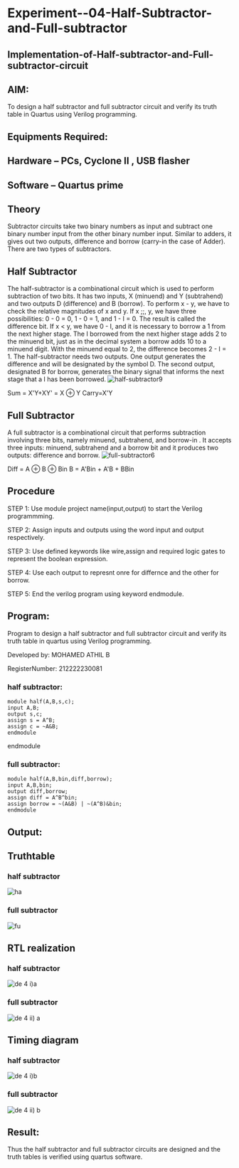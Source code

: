 # Experiment--04-Half-Subtractor-and-Full-subtractor
## Implementation-of-Half-subtractor-and-Full-subtractor-circuit
## AIM:
To design a half subtractor and full subtractor circuit and verify its truth table in Quartus using Verilog programming.

## Equipments Required:
## Hardware – PCs, Cyclone II , USB flasher
## Software – Quartus prime
## Theory
Subtractor circuits take two binary numbers as input and subtract one binary number input from the other binary number input. Similar to adders, it gives out two outputs, difference and borrow (carry-in the case of Adder). There are two types of subtractors.

## Half Subtractor
The half-subtractor is a combinational circuit which is used to perform subtraction of two bits. It has two inputs, X (minuend) and Y (subtrahend) and two outputs D (difference) and B (borrow). To perform x - y, we have to check the relative magnitudes of x and y. If x ;;, y, we have three possibilities: 0 - 0 = 0, 1 - 0 = 1, and 1 - I = 0. The result is called the difference bit. If x < y, we have 0 - I, and it is necessary to borrow a 1 from the next higher stage. The I borrowed from the next higher stage adds 2 to the minuend bit, just as in the decimal system a borrow adds 10 to a minuend digit. With the minuend equal to 2, the difference becomes 2 - I = 1. The half-subtractor needs two outputs. One output generates the difference and will be designated by the symbol D. The second output, designated B for borrow, generates the binary signal that informs the next stage that a I has been borrowed.
![half-subtractor9](https://user-images.githubusercontent.com/36288975/166112538-58c3bc7c-ee5d-4e6a-ac8d-8e8328efe27a.png)


Sum = X'Y+XY' = X ⊕ Y
Carry=X'Y

## Full Subtractor
A full subtractor is a combinational circuit that performs subtraction involving three bits, namely minuend, subtrahend, and borrow-in . It accepts three inputs: minuend, subtrahend and a borrow bit and it produces two outputs: difference and borrow. 
![full-subtractor6](https://user-images.githubusercontent.com/36288975/166112541-24c68359-3de8-4674-ae22-8272ffc385ed.png)


Diff = A ⊕ B ⊕ Bin B = A'Bin + A'B + BBin

## Procedure

STEP 1: Use module project name(input,output) to start the Verilog programmming.

STEP 2: Assign inputs and outputs using the word input and output respectively.

STEP 3: Use defined keywords like wire,assign and required logic gates to represent the boolean expression.

STEP 4: Use each output to represnt onre for differnce and the other for borrow.

STEP 5: End the verilog program using keyword endmodule.


## Program:

Program to design a half subtractor and full subtractor circuit and verify its truth table in quartus using Verilog programming.

Developed by: MOHAMED ATHIL B

RegisterNumber: 212222230081

### half subtractor:
```
module half(A,B,s,c);
input A,B;
output s,c;
assign s = A^B;
assign c = ~A&B;
endmodule
```
endmodule

### full subtractor:
```
module half(A,B,bin,diff,borrow);
input A,B,bin;
output diff,borrow;
assign diff = A^B^bin;
assign borrow = ~(A&B) | ~(A^B)&bin;
endmodule
```
## Output:

## Truthtable

### half subtractor

![ha](https://github.com/Praveen0500/Experiment--03-Half-Subtractor-and-Full-subtractor/assets/120218611/0ac1ac6a-1e5b-4b80-9246-a1026e0fb65e)

### full subtractor
![fu](https://github.com/Praveen0500/Experiment--03-Half-Subtractor-and-Full-subtractor/assets/120218611/36f561e9-0ea3-4dd8-8857-8b3e85710775)


##  RTL realization

### half subtractor 
![de 4 i)a](https://github.com/Bmohamedathil/Experiment--03-Half-Subtractor-and-Full-subtractor/assets/119560261/9fdf9823-111c-4730-aac8-9d18b78f02fa)

### full subtractor
![de 4 ii) a](https://github.com/Bmohamedathil/Experiment--03-Half-Subtractor-and-Full-subtractor/assets/119560261/805e9d93-04a0-4777-a6c6-cc9460db62b0)

## Timing diagram 

### half subtractor
![de 4 i)b](https://github.com/Bmohamedathil/Experiment--03-Half-Subtractor-and-Full-subtractor/assets/119560261/20f3e6d4-e960-48b2-a744-7e0de2751006)


### full subtractor

![de 4 ii) b](https://github.com/Bmohamedathil/Experiment--03-Half-Subtractor-and-Full-subtractor/assets/119560261/1d0c9e51-5756-4782-8119-ec40ae02c36b)


## Result:
Thus the half subtractor and full subtractor circuits are designed and the truth tables is verified using quartus software.
